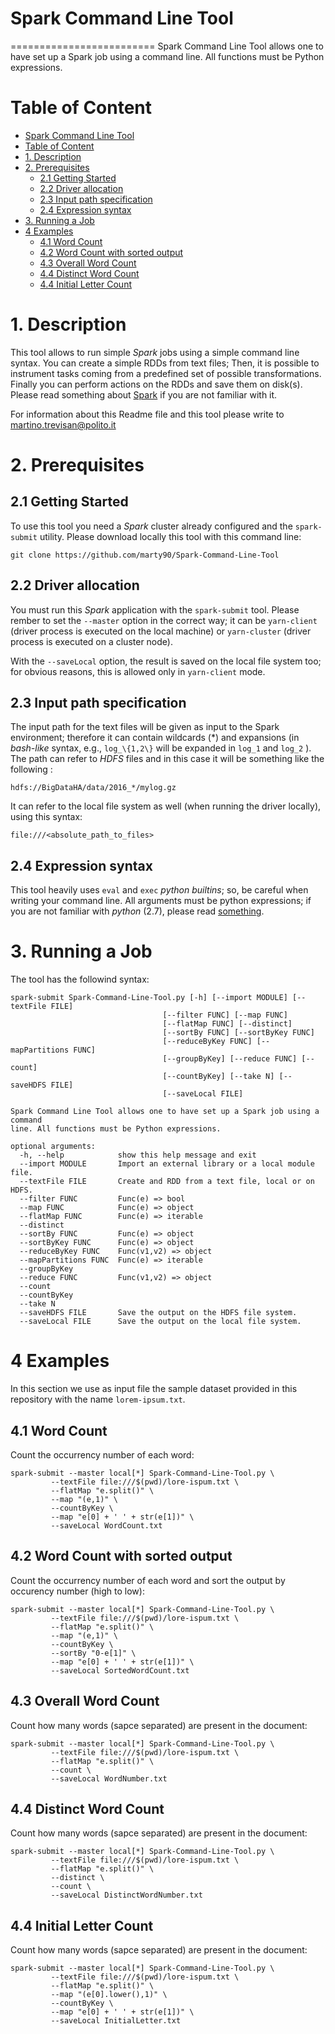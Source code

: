 # Spark Command Line Tool
=========================
Spark Command Line Tool allows one to have set up a Spark job using a command line. All functions must be Python expressions.

# Table of Content
<!---
Done with https://github.com/ekalinin/github-markdown-toc )
-->
   * [Spark Command Line Tool](#spark-command-line-tool)
   * [Table of Content](#table-of-content)
   * [1. Description](#1-description)
   * [2. Prerequisites](#2-prerequisites)
      * [2.1 Getting Started](#21-getting-started)
      * [2.2 Driver allocation](#22-driver-allocation)
      * [2.3 Input path specification](#23-input-path-specification)
      * [2.4 Expression syntax](#24-expression-syntax)
   * [3. Running a Job](#3-running-a-job)
   * [4 Examples](#4-examples)
      * [4.1 Word Count](#41-word-count)
      * [4.2 Word Count with sorted output](#42-word-count-with-sorted-output)
      * [4.3 Overall Word Count](#43-overall-word-count)
      * [4.4 Distinct Word Count](#44-distinct-word-count)
      * [4.4 Initial Letter Count](#44-initial-letter-count)

         
# 1. Description
This tool allows to run simple *Spark* jobs using a simple command line syntax.
You can create a simple RDDs from text files;
Then, it is possible to instrument tasks coming from a predefined set of possible transformations.
Finally you can perform actions on the RDDs and save them on disk(s).
Please read something about [Spark](http://spark.apache.org/) if you are not familiar with it.

For information about this Readme file and this tool please write to
[martino.trevisan@polito.it](mailto:martino.trevisan@polito.it)

# 2. Prerequisites
## 2.1 Getting Started
To use this tool you need a *Spark* cluster already configured and the `spark-submit` utility.
Please download locally this tool with this command line:
```
git clone https://github.com/marty90/Spark-Command-Line-Tool
```
## 2.2 Driver allocation

You must run this *Spark* application with the `spark-submit` tool.
Please rember to set the `--master` option in the correct way;
it can be `yarn-client` (driver process is executed on the local machine)
or `yarn-cluster` (driver process is executed on a cluster node).

With the `--saveLocal` option, the result is saved on the local file system too;
for obvious reasons, this is allowed only in `yarn-client` mode.

## 2.3 Input path specification
The input path for the text files will be given as input to the Spark environment;
therefore it can contain wildcards (\*) and expansions (in *bash-like* syntax, e.g., `log_\{1,2\}` will be expanded in `log_1` and `log_2` ).
The path can refer to *HDFS* files and in this case it will be something like the following :
```
hdfs://BigDataHA/data/2016_*/mylog.gz
```
It can refer to the local file system as well (when running the driver locally), using this syntax:
```
file:///<absolute_path_to_files>
```

## 2.4 Expression syntax
This tool heavily uses `eval` and `exec` *python builtins*; so, be careful when writing your command line.
All arguments must be python expressions; if you are not familiar with *python* (2.7), please read [something](https://docs.python.org/2/).

# 3. Running a Job
The tool has the followind syntax:
```
spark-submit Spark-Command-Line-Tool.py [-h] [--import MODULE] [--textFile FILE]
                                  [--filter FUNC] [--map FUNC]
                                  [--flatMap FUNC] [--distinct]
                                  [--sortBy FUNC] [--sortByKey FUNC]
                                  [--reduceByKey FUNC] [--mapPartitions FUNC]
                                  [--groupByKey] [--reduce FUNC] [--count]
                                  [--countByKey] [--take N] [--saveHDFS FILE]
                                  [--saveLocal FILE]

Spark Command Line Tool allows one to have set up a Spark job using a command
line. All functions must be Python expressions.

optional arguments:
  -h, --help            show this help message and exit
  --import MODULE       Import an external library or a local module file.
  --textFile FILE       Create and RDD from a text file, local or on HDFS.
  --filter FUNC         Func(e) => bool
  --map FUNC            Func(e) => object
  --flatMap FUNC        Func(e) => iterable
  --distinct
  --sortBy FUNC         Func(e) => object
  --sortByKey FUNC      Func(e) => object
  --reduceByKey FUNC    Func(v1,v2) => object
  --mapPartitions FUNC  Func(e) => iterable
  --groupByKey
  --reduce FUNC         Func(v1,v2) => object
  --count
  --countByKey
  --take N
  --saveHDFS FILE       Save the output on the HDFS file system.
  --saveLocal FILE      Save the output on the local file system.
 ```
 
# 4 Examples
In this section we use as input file the sample dataset provided in this repository with the name `lorem-ipsum.txt`.
## 4.1 Word Count
Count the occurrency number of each word:
```
spark-submit --master local[*] Spark-Command-Line-Tool.py \
         --textFile file:///$(pwd)/lore-ispum.txt \
         --flatMap "e.split()" \
         --map "(e,1)" \
         --countByKey \
         --map "e[0] + ' ' + str(e[1])" \
         --saveLocal WordCount.txt
```
## 4.2 Word Count with sorted output
Count the occurrency number of each word and sort the output by occurency number (high to low):
```
spark-submit --master local[*] Spark-Command-Line-Tool.py \
         --textFile file:///$(pwd)/lore-ispum.txt \
         --flatMap "e.split()" \
         --map "(e,1)" \
         --countByKey \
         --sortBy "0-e[1]" \
         --map "e[0] + ' ' + str(e[1])" \
         --saveLocal SortedWordCount.txt
```
## 4.3 Overall Word Count
Count how many words (sapce separated) are present in the document:
```
spark-submit --master local[*] Spark-Command-Line-Tool.py \
         --textFile file:///$(pwd)/lore-ispum.txt \
         --flatMap "e.split()" \
         --count \
         --saveLocal WordNumber.txt
```
## 4.4 Distinct Word Count
Count how many words (sapce separated) are present in the document:
```
spark-submit --master local[*] Spark-Command-Line-Tool.py \
         --textFile file:///$(pwd)/lore-ispum.txt \
         --flatMap "e.split()" \
         --distinct \
         --count \
         --saveLocal DistinctWordNumber.txt
```
## 4.4 Initial Letter Count
Count how many words (sapce separated) are present in the document:
```
spark-submit --master local[*] Spark-Command-Line-Tool.py \
         --textFile file:///$(pwd)/lore-ispum.txt \
         --flatMap "e.split()" \
         --map "(e[0].lower(),1)" \
         --countByKey \
         --map "e[0] + ' ' + str(e[1])" \
         --saveLocal InitialLetter.txt
```
